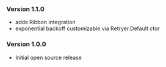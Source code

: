 ### Version 1.1.0
* adds Ribbon integration
* exponential backoff customizable via Retryer.Default ctor

### Version 1.0.0

* Initial open source release
